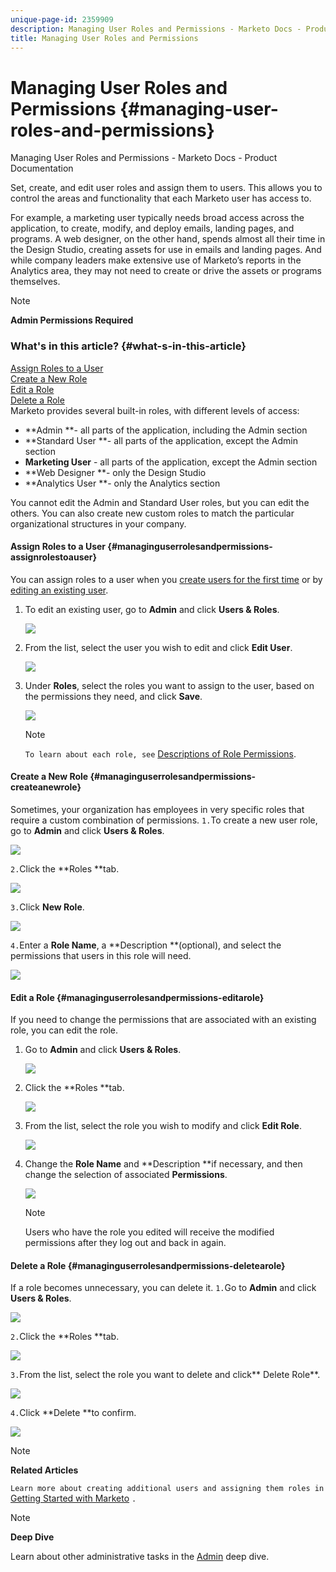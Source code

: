 ```yaml
---
unique-page-id: 2359909
description: Managing User Roles and Permissions - Marketo Docs - Product Documentation
title: Managing User Roles and Permissions
---
```


# Managing User Roles and Permissions {#managing-user-roles-and-permissions}

Managing User Roles and Permissions - Marketo Docs - Product Documentation

Set, create, and edit user roles and assign them to users. This allows you to control the areas and functionality that each Marketo user has access to.

For example, a marketing user typically needs broad access across the application, to create, modify, and deploy emails, landing pages, and programs. A web designer, on the other hand, spends almost all their time in the Design Studio, creating assets for use in emails and landing pages. And while company leaders make extensive use of Marketo’s reports in the Analytics area, they may not need to create or drive the assets or programs themselves.

>[!NOTE]
>
>**Admin Permissions Required**

### What's in this article? {#what-s-in-this-article}

[Assign Roles to a User](#managinguserrolesandpermissions-assignrolestoauser)  
[Create a New Role](#managinguserrolesandpermissions-createanewrole)  
[Edit a Role](#managinguserrolesandpermissions-editarole)  
[Delete a Role](#managinguserrolesandpermissions-deletearole)  
Marketo provides several built-in roles, with different levels of access:

* **Admin **- all parts of the application, including the Admin section
* **Standard User **- all parts of the application, except the Admin section
* **Marketing User** - all parts of the application, except the Admin section
* **Web Designer **- only the Design Studio
* **Analytics User **- only the Analytics section

You cannot edit the Admin and Standard User roles, but you can edit the others. You can also create new custom roles to match the particular organizational structures in your company. 

#### Assign Roles to a User {#managinguserrolesandpermissions-assignrolestoauser}

You can assign roles to a user when you [create users for the first time](http://docs.marketo.com/display/DOCS/Create%2C+Delete%2C+Edit+and+Change+a+User+Role) or by [editing an existing user](managing-marketo-users.md).

1. To edit an existing user, go to **Admin** and click **Users & Roles**.

   ![](assets/image2014-9-9-18-3a7-3a32.png)

1. From the list, select the user you wish to edit and click **Edit User**.

   ![](assets/image2014-9-9-18-3a7-3a42.png)

1. Under **Roles**, select the roles you want to assign to the user, based on the permissions they need, and click **Save**.

   ![](assets/image2014-9-9-18-3a7-3a57.png)

   >[!NOTE]
   >
   >`To learn about each role, see` [Descriptions of Role Permissions](managing-user-roles-and-permissions/descriptions-of-role-permissions.md).

#### Create a New Role {#managinguserrolesandpermissions-createanewrole}

Sometimes, your organization has employees in very specific roles that require a custom combination of permissions.  `1.`To create a new user role, go to **Admin** and click **Users & Roles**.

![](assets/image2014-9-9-18-3a8-3a12.png)

`2.`Click the **Roles **tab.

![](assets/image2014-9-9-18-3a8-3a22.png)

`3.`Click **New Role**.

![](assets/image2014-9-9-18-3a8-3a38.png)

`4.`Enter a **Role Name**, a **Description **(optional), and select the permissions that users in this role will need.

![](assets/image2014-9-9-18-3a9-3a3.png) 

#### Edit a Role {#managinguserrolesandpermissions-editarole}

If you need to change the permissions that are associated with an existing role, you can edit the role.

1. Go to **Admin** and click **Users & Roles**.

   ![](assets/image2014-9-9-18-3a9-3a15.png)

1. Click the **Roles **tab.

   ![](assets/image2014-9-9-18-3a9-3a26.png)

1. From the list, select the role you wish to modify and click **Edit Role**.

   ![](assets/image2014-9-9-18-3a9-3a40.png)

1. Change the **Role Name** and **Description **if necessary, and then change the selection of associated **Permissions**.

   ![](assets/image2014-9-9-18-3a10-3a3.png)

   >[!NOTE]
   >
   >Users who have the role you edited will receive the modified permissions after they log out and back in again.

#### Delete a Role {#managinguserrolesandpermissions-deletearole}

If a role becomes unnecessary, you can delete it.  `1.`Go to **Admin** and click **Users & Roles**.

![](assets/image2014-9-9-18-3a10-3a15.png)

`2.`Click the **Roles **tab.

![](assets/image2014-9-9-18-3a10-3a27.png)

`3.`From the list, select the role you want to delete and click** Delete Role**.

![](assets/image2014-9-9-18-3a10-3a39.png)

`4.`Click **Delete **to confirm.

![](assets/image2014-9-9-18-3a10-3a50.png)

>[!NOTE]
>
>**Related Articles**
>
>`Learn more about creating additional users and assigning them roles in` [Getting Started with Marketo](../../../../welcome-to-marketo-docs/getting-started.md) `.`

>[!NOTE]
>
>**Deep Dive**
>
>Learn about other administrative tasks in the [Admin](../../../../welcome-to-marketo-docs/product-docs/administration.md) deep dive.

